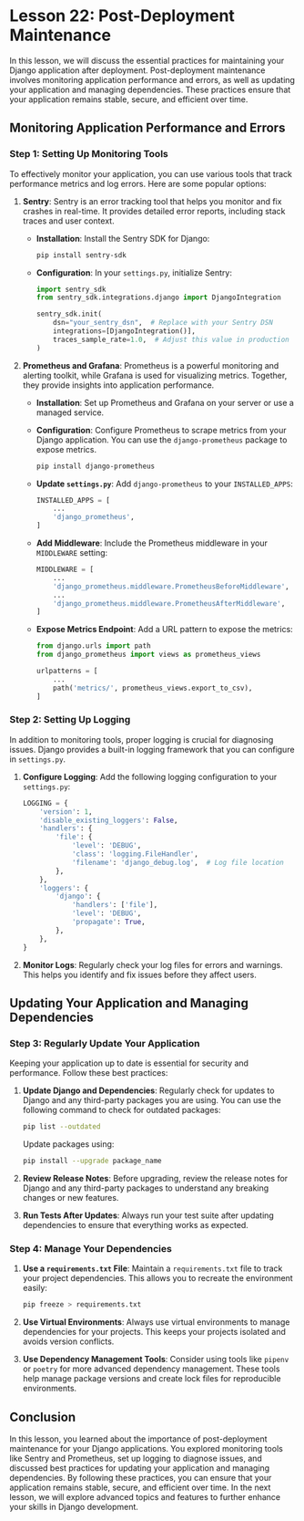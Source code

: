 # Lesson 22: Post-Deployment Maintenance

In this lesson, we will discuss the essential practices for maintaining your Django application after deployment. Post-deployment maintenance involves monitoring application performance and errors, as well as updating your application and managing dependencies. These practices ensure that your application remains stable, secure, and efficient over time.

## Monitoring Application Performance and Errors

### Step 1: Setting Up Monitoring Tools

To effectively monitor your application, you can use various tools that track performance metrics and log errors. Here are some popular options:

1. **Sentry**: Sentry is an error tracking tool that helps you monitor and fix crashes in real-time. It provides detailed error reports, including stack traces and user context.

   - **Installation**: Install the Sentry SDK for Django:

     ```bash
     pip install sentry-sdk
     ```

   - **Configuration**: In your `settings.py`, initialize Sentry:

     ```python
     import sentry_sdk
     from sentry_sdk.integrations.django import DjangoIntegration

     sentry_sdk.init(
         dsn="your_sentry_dsn",  # Replace with your Sentry DSN
         integrations=[DjangoIntegration()],
         traces_sample_rate=1.0,  # Adjust this value in production
     )
     ```

2. **Prometheus and Grafana**: Prometheus is a powerful monitoring and alerting toolkit, while Grafana is used for visualizing metrics. Together, they provide insights into application performance.

   - **Installation**: Set up Prometheus and Grafana on your server or use a managed service.

   - **Configuration**: Configure Prometheus to scrape metrics from your Django application. You can use the `django-prometheus` package to expose metrics.

     ```bash
     pip install django-prometheus
     ```

   - **Update `settings.py`**: Add `django-prometheus` to your `INSTALLED_APPS`:

     ```python
     INSTALLED_APPS = [
         ...
         'django_prometheus',
     ]
     ```

   - **Add Middleware**: Include the Prometheus middleware in your `MIDDLEWARE` setting:

     ```python
     MIDDLEWARE = [
         ...
         'django_prometheus.middleware.PrometheusBeforeMiddleware',
         ...
         'django_prometheus.middleware.PrometheusAfterMiddleware',
     ]
     ```

   - **Expose Metrics Endpoint**: Add a URL pattern to expose the metrics:

     ```python
     from django.urls import path
     from django_prometheus import views as prometheus_views

     urlpatterns = [
         ...
         path('metrics/', prometheus_views.export_to_csv),
     ]
     ```

### Step 2: Setting Up Logging

In addition to monitoring tools, proper logging is crucial for diagnosing issues. Django provides a built-in logging framework that you can configure in `settings.py`.

1. **Configure Logging**: Add the following logging configuration to your `settings.py`:

   ```python
   LOGGING = {
       'version': 1,
       'disable_existing_loggers': False,
       'handlers': {
           'file': {
               'level': 'DEBUG',
               'class': 'logging.FileHandler',
               'filename': 'django_debug.log',  # Log file location
           },
       },
       'loggers': {
           'django': {
               'handlers': ['file'],
               'level': 'DEBUG',
               'propagate': True,
           },
       },
   }
   ```

2. **Monitor Logs**: Regularly check your log files for errors and warnings. This helps you identify and fix issues before they affect users.

## Updating Your Application and Managing Dependencies

### Step 3: Regularly Update Your Application

Keeping your application up to date is essential for security and performance. Follow these best practices:

1. **Update Django and Dependencies**: Regularly check for updates to Django and any third-party packages you are using. You can use the following command to check for outdated packages:

   ```bash
   pip list --outdated
   ```

   Update packages using:

   ```bash
   pip install --upgrade package_name
   ```

2. **Review Release Notes**: Before upgrading, review the release notes for Django and any third-party packages to understand any breaking changes or new features.

3. **Run Tests After Updates**: Always run your test suite after updating dependencies to ensure that everything works as expected.

### Step 4: Manage Your Dependencies

1. **Use a `requirements.txt` File**: Maintain a `requirements.txt` file to track your project dependencies. This allows you to recreate the environment easily:

   ```bash
   pip freeze > requirements.txt
   ```

2. **Use Virtual Environments**: Always use virtual environments to manage dependencies for your projects. This keeps your projects isolated and avoids version conflicts.

3. **Use Dependency Management Tools**: Consider using tools like `pipenv` or `poetry` for more advanced dependency management. These tools help manage package versions and create lock files for reproducible environments.

## Conclusion

In this lesson, you learned about the importance of post-deployment maintenance for your Django applications. You explored monitoring tools like Sentry and Prometheus, set up logging to diagnose issues, and discussed best practices for updating your application and managing dependencies. By following these practices, you can ensure that your application remains stable, secure, and efficient over time. In the next lesson, we will explore advanced topics and features to further enhance your skills in Django development.